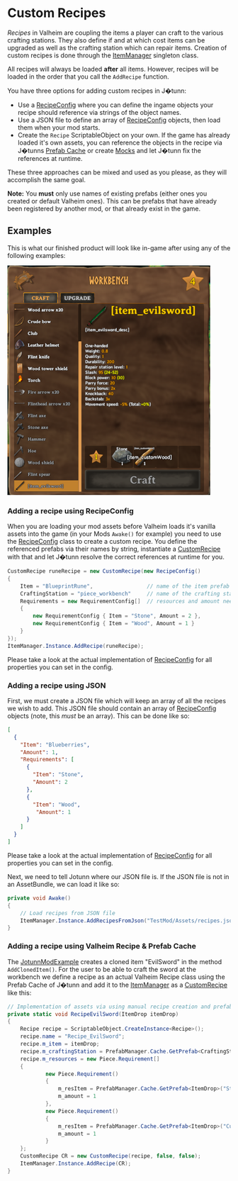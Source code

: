 # Custom Recipes
_Recipes_ in Valheim are coupling the items a player can craft to the various crafting stations. They also define if and at which cost items can be upgraded as well as the crafting station which can repair items. Creation of custom recipes is done through the [ItemManager](xref:JotunnLib.Managers.ItemManager) singleton class.

All recipes will always be loaded **after** all items. However, recipes will be loaded in the order that you call the `AddRecipe` function.

You have three options for adding custom recipes in J�tunn:
- Use a [RecipeConfig](xref:JotunnLib.Configs.RecipeConfig) where you can define the ingame objects your recipe should reference via strings of the object names.
- Use a JSON file to define an array of [RecipeConfig](xref:JotunnLib.Configs.RecipeConfig) objects, then load them when your mod starts.
- Create the `Recipe` ScriptableObject on your own. If the game has already loaded it's own assets, you can reference the objects in the recipe via J�tunns [Prefab Cache](xref:JotunnLib.Managers.PrefabManager.Cache) or create [Mocks](mocks.md) and let J�tunn fix the references at runtime.

These three approaches can be mixed and used as you please, as they will accomplish the same goal.

**Note:** You **must** only use names of existing prefabs (either ones you created or default Valheim ones). This can be prefabs that have already been registered by another mod, or that already exist in the game.

## Examples
This is what our finished product will look like in-game after using any of the following examples:

![Custom Resource Recipe](../../images/data/customResourceRecipe.png)

### Adding a recipe using RecipeConfig

When you are loading your mod assets before Valheim loads it's vanilla assets into the game (in your Mods `Awake()` for example) you need to use the [RecipeConfig](xref:JotunnLib.Configs.RecipeConfig) class to create a custom recipe. You define the referenced prefabs via their names by string, instantiate a [CustomRecipe](xref:JotunnLib.Entities.CustomRecipe) with that and let J�tunn resolve the correct references at runtime for you.

```cs
CustomRecipe runeRecipe = new CustomRecipe(new RecipeConfig()
{
    Item = "BlueprintRune",                 // name of the item prefab to be crafted
    CraftingStation = "piece_workbench"     // name of the crafting station prefab where the item can be crafted
    Requirements = new RequirementConfig[]  // resources and amount needed for it to be crafted
    {
        new RequirementConfig { Item = "Stone", Amount = 2 },  
        new RequirementConfig { Item = "Wood", Amount = 1 }
    }
});
ItemManager.Instance.AddRecipe(runeRecipe);
```

Please take a look at the actual implementation of [RecipeConfig](xref:JotunnLib.Configs.RecipeConfig) for all properties you can set in the config.

### Adding a recipe using JSON
First, we must create a JSON file which will keep an array of all the recipes we wish to add. This JSON file should contain an array of [RecipeConfig](xref:JotunnLib.Configs.RecipeConfig) objects (note, this _must_ be an array). This can be done like so:
```json
[
  {
    "Item": "Blueberries",
    "Amount": 1,
    "Requirements": [
      {
        "Item": "Stone",
        "Amount": 2
      },
      {
        "Item": "Wood",
         "Amount": 1
      }
    ]
  }
]
```
Please take a look at the actual implementation of [RecipeConfig](xref:JotunnLib.Configs.RecipeConfig) for all properties you can set in the config.

Next, we need to tell Jotunn where our JSON file is. If the JSON file is not in an AssetBundle, we can load it like so:

```cs
private void Awake()
{
    // Load recipes from JSON file
    ItemManager.Instance.AddRecipesFromJson("TestMod/Assets/recipes.json");
}
```

### Adding a recipe using Valheim Recipe & Prefab Cache

The [JotunnModExample](https://github.com/Valheim-Modding/JotunnModExample) creates a cloned item "EvilSword" in the method `AddClonedItem()`. For the user to be able to craft the sword at the workbench we define a recipe as an actual Valheim Recipe class using the Prefab Cache of J�tunn and add it to the [ItemManager](xref:JotunnLib.Managers.ItemManager) as a [CustomRecipe](xref:JotunnLib.Entities.CustomRecipe) like this:

```cs
// Implementation of assets via using manual recipe creation and prefab cache's
private static void RecipeEvilSword(ItemDrop itemDrop)
{
    Recipe recipe = ScriptableObject.CreateInstance<Recipe>();
    recipe.name = "Recipe_EvilSword";
    recipe.m_item = itemDrop;
    recipe.m_craftingStation = PrefabManager.Cache.GetPrefab<CraftingStation>("piece_workbench");
    recipe.m_resources = new Piece.Requirement[]
    {
            new Piece.Requirement()
            {
                m_resItem = PrefabManager.Cache.GetPrefab<ItemDrop>("Stone"),
                m_amount = 1
            },
            new Piece.Requirement()
            {
                m_resItem = PrefabManager.Cache.GetPrefab<ItemDrop>("CustomWood"),
                m_amount = 1
            }
    };
    CustomRecipe CR = new CustomRecipe(recipe, false, false);
    ItemManager.Instance.AddRecipe(CR);
}
```